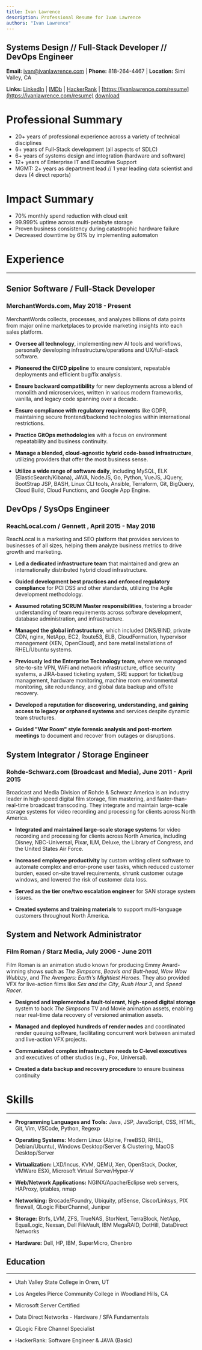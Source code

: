 ```yaml
---
title: Ivan Lawrence
description: Professional Resume for Ivan Lawrence
authors: "Ivan Lawrence"
---
```

## Systems Design // Full-Stack Developer // DevOps Engineer

**Email:** [ivan@ivanlawrence.com](mailto:ivan@ivanlawrence.com) | **Phone:** 818-264-4467 | **Location:** Simi Valley, CA

**Links:** [LinkedIn](https://www.linkedin.com/in/ivan-lawrence/) | [IMDb](http://www.imdb.com/name/nm2648503/) | [HackerRank](https://www.hackerrank.com/profile/ivanlawrence) | [https://ivanlawrence.com/resume](https://ivanlawrence.com/resume) [download](https://resume.ivanlawrence.com)

# Professional Summary

- 20+ years of professional experience across a variety of technical disciplines
- 6+ years of Full-Stack development (all aspects of SDLC)
- 6+ years of systems design and integration (hardware and software)
- 12+ years of Enterprise IT and Executive Support
- MGMT: 2+ years as department lead // 1 year leading data scientist and devs (4 direct reports)

# Impact Summary
- 70% monthly spend reduction with cloud exit
- 99.999% uptime across multi-petabyte storage
- Proven business consistency during catastrophic hardware failure
- Decreased downtime by 61% by implementing automaton


# Experience 
------------------------------------------

## **Senior Software / Full-Stack Developer**
### MerchantWords.com, May 2018 - Present

MerchantWords collects, processes, and analyzes billions of data points from major online marketplaces to provide marketing insights into each sales platform.

*   **Oversee all technology**, implementing new AI tools and workflows, personally developing infrastructure/operations and UX/full-stack software.
    
*   **Pioneered the CI/CD pipeline** to ensure consistent, repeatable deployments and efficient bug/fix analysis.
    
*   **Ensure backward compatibility** for new deployments across a blend of monolith and microservices, written in various modern frameworks, vanilla, and legacy code spanning over a decade.
    
*   **Ensure compliance with regulatory requirements** like GDPR, maintaining secure frontend/backend technologies within international restrictions.
    
*   **Practice GitOps methodologies** with a focus on environment repeatability and business continuity.
    
*   **Manage a blended, cloud-agnostic hybrid code-based infrastructure**, utilizing providers that offer the most business sense.
    
*   **Utilize a wide range of software daily**, including MySQL, ELK (ElasticSearch/Kibana), JAVA, NodeJS, Go, Python, VueJS, JQuery, BootStrap JSP, BASH, Linux CLI tools, Ansible, Terraform, Git, BigQuery, Cloud Build, Cloud Functions, and Google App Engine.
    

## **DevOps / SysOps Engineer**
### ReachLocal.com / Gennett , April 2015 - May 2018

ReachLocal is a marketing and SEO platform that provides services to businesses of all sizes, helping them analyze business metrics to drive growth and marketing.

*   **Led a dedicated infrastructure team** that maintained and grew an internationally distributed hybrid cloud infrastructure.
    
*   **Guided development best practices and enforced regulatory compliance** for PCI DSS and other standards, utilizing the Agile development methodology.
    
*   **Assumed rotating SCRUM Master responsibilities**, fostering a broader understanding of team requirements across software development, database administration, and infrastructure.
    
*   **Managed the global infrastructure**, which included DNS/BIND, private CDN, nginx, NetApp, EC2, Route53, ELB, CloudFormation, hypervisor management (XEN, OpenCloud), and bare metal installations of RHEL/Ubuntu systems.
    
*   **Previously led the Enterprise Technology team**, where we managed site-to-site VPN, WiFi and network infrastructure, office security systems, a JIRA-based ticketing system, SRE support for ticket/bug management, hardware monitoring, machine room environmental monitoring, site redundancy, and global data backup and offsite recovery.
    
*   **Developed a reputation for discovering, understanding, and gaining access to legacy or orphaned systems** and services despite dynamic team structures.
    
*   **Guided "War Room" style forensic analysis and post-mortem meetings** to document and recover from outages or disruptions.
    

## **System Integrator / Storage Engineer**
### Rohde-Schwarz.com (Broadcast and Media), June 2011 - April 2015

Broadcast and Media Division of Rohde & Schwarz America is an industry leader in high-speed digital film storage, film mastering, and faster-than-real-time broadcast transcoding. They integrate and maintain large-scale storage systems for video recording and processing for clients across North America.

*   **Integrated and maintained large-scale storage systems** for video recording and processing for clients across North America, including Disney, NBC-Universal, Pixar, ILM, Deluxe, the Library of Congress, and the United States Air Force.
    
*   **Increased employee productivity** by custom writing client software to automate complex and error-prone user tasks, which reduced customer burden, eased on-site travel requirements, shrunk customer outage windows, and lowered the risk of customer data loss.
    
*   **Served as the tier one/two escalation engineer** for SAN storage system issues.
    
*   **Created systems and training materials** to support multi-language customers throughout North America.
    

## **System and Network Administrator**
### Film Roman / Starz Media, July 2006 - June 2011

Film Roman is an animation studio known for producing Emmy Award-winning shows such as _The Simpsons_, _Beavis and Butt-head_, _Wow Wow Wubbzy_, and _The Avengers: Earth's Mightiest Heroes_. They also provided VFX for live-action films like _Sex and the City_, _Rush Hour 3_, and _Speed Racer_.

*   **Designed and implemented a fault-tolerant, high-speed digital storage** system to back _The Simpsons_ TV and Movie animation assets, enabling near real-time data recovery of versioned animation assets.
    
*   **Managed and deployed hundreds of render nodes** and coordinated render queuing software, facilitating concurrent work between animated and live-action VFX projects.
    
*   **Communicated complex infrastructure needs to C-level executives** and executives of other studios (e.g., Fox, Universal).
    
*   **Created a data backup and recovery procedure** to ensure business continuity
    
# Skills
------------------------------------------

*   **Programming Languages and Tools:** Java, JSP, JavaScript, CSS, HTML, Git, Vim, VSCode, Python, Regexp
    
*   **Operating Systems:** Modern Linux (Alpine, FreeBSD, RHEL, Debian/Ubuntu), Windows Desktop/Server & Clustering, MacOS Desktop/Server
    
*   **Virtualization:** LXD/Incus, KVM, QEMU, Xen, OpenStack, Docker, VMWare ESXi, Microsoft Virtual Server/Hyper-V
    
*   **Web/Network Applications:** NGINX/Apache/Eclipse web servers, HAProxy, iptables, nmap
    
*   **Networking:** Brocade/Foundry, Ubiquity, pfSense, Cisco/Linksys, PIX firewall, QLogic FiberChannel, Juniper
    
*   **Storage:** Btrfs, LVM, ZFS, TrueNAS, StorNext, TerraBlock, NetApp, EqualLogic, Nexsan, Dell FileVault, IBM MegaRAID, DotHill, DataDirect Networks
    
*   **Hardware:** Dell, HP, IBM, SuperMicro, Chenbro
    
## Education
------------------------------------------

*   Utah Valley State College in Orem, UT
    
*   Los Angeles Pierce Community College in Woodland Hills, CA
    
*   Microsoft Server Certified
    
*   Data Direct Networks - Hardware / SFA Fundamentals
    
*   QLogic Fibre Channel Specialist

*   HackerRank: Software Engineer & JAVA (Basic)